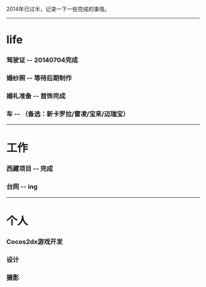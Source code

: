 2014年已过半，记录一下一些完成的事情。

---

# life 

### 驾驶证 -- 20140704完成 

### 婚纱照 -- 等待后期制作 

### 婚礼准备 -- 首饰完成

### 车 -- （备选：新卡罗拉/雷凌/宝来/迈瑞宝）

---

# 工作

### 西藏项目 -- 完成

### 台网 -- ing

---

# 个人

### Cocos2dx游戏开发

### 设计

### 摄影
